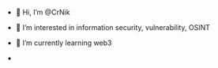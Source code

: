 - 👋 Hi, I’m @CrNik
- 👀 I’m interested in information security, vulnerability, OSINT
- 🌱 I’m currently learning web3

- 
   
   
   

  

